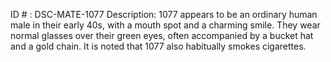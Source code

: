 ID # : DSC-MATE-1077
Description: 1077 appears to be an ordinary human male in their early 40s, with a mouth spot and a charming smile. They wear normal glasses over their green eyes, often accompanied by a bucket hat and a gold chain. It is noted that 1077 also habitually smokes cigarettes.